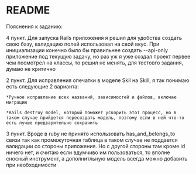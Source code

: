# README
Пояснения к заданию:

4 пункт. Для запуска Rails приложения я решил для удобства создать свою базу, валидацию полей использовал на свой вкус.
При инициализации конечно было бы правильнее создать --api-only приложение под текущую задачу, но раз уж я уже создал проект первее чем посмотрел на классы, то решил не менять, для тестовго задания, думаю не критично

2 пункт. Для исправления опечатки в моделе Skil на Skill, я так понимаю есть следующие 2 варианта:

    *Ручное исправление всех названий, зависимостей и файлов, включаю миграцию

    *Rails destroy model, который поможет ускорить этот процесс, но в таком случае прийдется пересоздать модель, поэтому если в ней что-то есть лучше предварительно сохранить

3 пункт. Вроде в ruby не принято использовать has_and_belongs_to связи так как промежуточная таблица в таком случае не поддается валидации со стороны приложения. Но с другой стороны там кроме id ничего нет, и считаю если вдумчиво им пользоваться, то вполне сносный инструмент, а дополнитльную модель всегда можно добавить при необходимости
